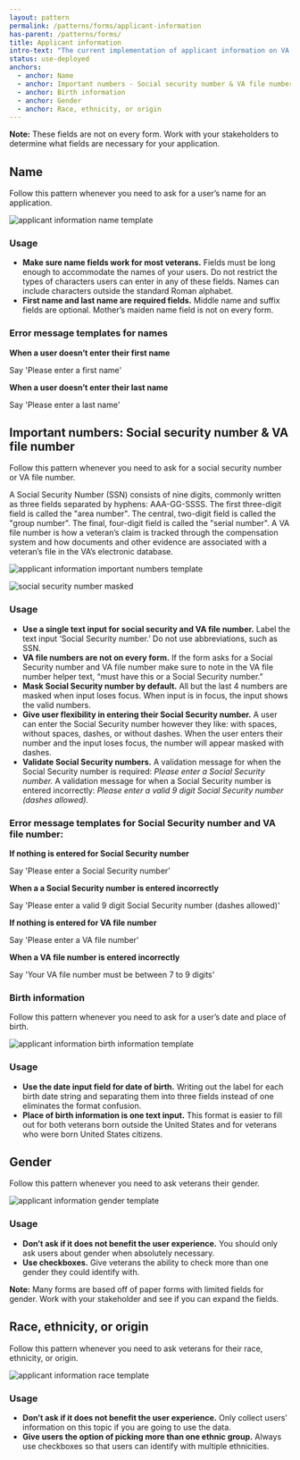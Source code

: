 ```yaml
---
layout: pattern
permalink: /patterns/forms/applicant-information
has-parent: /patterns/forms/
title: Applicant information
intro-text: "The current implementation of applicant information on VA.gov forms."
status: use-deployed
anchors:
  - anchor: Name
  - anchor: Important numbers - Social security number & VA file number
  - anchor: Birth information
  - anchor: Gender
  - anchor: Race, ethnicity, or origin
---
```



**Note:** These fields are not on every form. Work with your stakeholders to determine what fields are necessary for your application.

## Name
Follow this pattern whenever you need to ask for a user’s name for an application.

![applicant information name template]({{site.baseurl}}/images/Applicant-info-name.png)

### Usage

- **Make sure name fields work for most veterans.** Fields must be long enough to accommodate the names of your users. Do not restrict the types of characters users can enter in any of these fields. Names can include characters outside the standard Roman alphabet.
- **First name and last name are required fields.** Middle name and suffix fields are optional. Mother’s maiden name field is not on every form. 

### Error message templates for names

**When a user doesn’t enter their first name**

Say  'Please enter a first name'

**When a user doesn’t enter their last name**

Say  'Please enter a last name'


## Important numbers: Social security number & VA file number
Follow this pattern whenever you need to ask for a social security number or VA file number. 

A Social Security Number (SSN) consists of nine digits, commonly written as three fields separated by hyphens: AAA-GG-SSSS. The first three-digit field is called the "area number". The central, two-digit field is called the "group number". The final, four-digit field is called the "serial number".
A VA file number is how a veteran’s claim is tracked through the compensation system and how documents and other evidence are associated with a veteran’s file in the VA’s electronic database.

![applicant information important numbers template]({{site.baseurl}}/images/Applicant-info-important-numbers.png) 

![social security number masked]({{site.baseurl}}/images/ssn-masked-update.png) 


### Usage
- **Use a single text input for social security and VA file number.** Label the text input ‘Social Security number.’ Do not use abbreviations, such as SSN.
- **VA file numbers are not on every form.** If the form asks for a Social Security number and VA file number make sure to note in the VA file number helper text, “must have this or a Social Security number.”
- **Mask Social Security number by default.** All but the last 4 numbers are masked when input loses focus. When input is in focus, the input shows the valid numbers.
- **Give user flexibility in entering their Social Security number.** A user  can enter the Social Security number however they like: with spaces, without spaces, dashes, or without dashes. When the user enters their number and the input loses focus, the number will appear masked with dashes. 
- **Validate Social Security numbers.** A validation message for when the Social Security number is required: *Please enter a Social Security number.* A validation message for when a Social Security number is entered incorrectly: *Please enter a valid 9 digit Social Security number (dashes allowed).*

### Error message templates for Social Security number and VA file number:

**If nothing is entered for Social Security number**

Say 'Please enter a Social Security number'

**When a a Social Security number is entered incorrectly**

Say  'Please enter a valid 9 digit Social Security number (dashes allowed)'

**If nothing is entered for VA file number**

Say  'Please enter a VA file number'

**When a VA file number is entered incorrectly**

Say  'Your VA file number must be between 7 to 9 digits'

### Birth information

Follow this pattern whenever you need to ask for a user’s date and place of birth. 

![applicant information birth information template]({{site.baseurl}}/images/Applicant-info-birth-info.png) 

### Usage

- **Use the date input field for date of birth.** Writing out the label for each birth date string and separating them into three fields instead of one eliminates the format confusion.
- **Place of birth information is one text input.** This format is easier to fill out for both veterans born outside the United States and for veterans who were born United States citizens.

## Gender

Follow this pattern whenever you need to ask veterans their gender. 

![applicant information gender template]({{site.baseurl}}/images/Applicant-info-gender.png) 

### Usage

- **Don’t ask if it does not benefit the user experience.** You should only ask users about gender when absolutely necessary.  
- **Use checkboxes.** Give veterans the ability to check more than one gender they could identify with. 

**Note:** Many forms are based off of paper forms with limited fields for gender. Work with your stakeholder and see if you can expand the fields. 

## Race, ethnicity, or origin

Follow this pattern whenever you need to ask veterans for their race, ethnicity, or origin. 

![applicant information race template]({{site.baseurl}}/images/Applicant-info-race.png) 

### Usage
- **Don’t ask if it does not benefit the user experience.** Only collect users’ information on this topic if you are going to use the data. 
- **Give users the option of picking more than one ethnic group.** Always use checkboxes so that users can identify with multiple ethnicities. 
